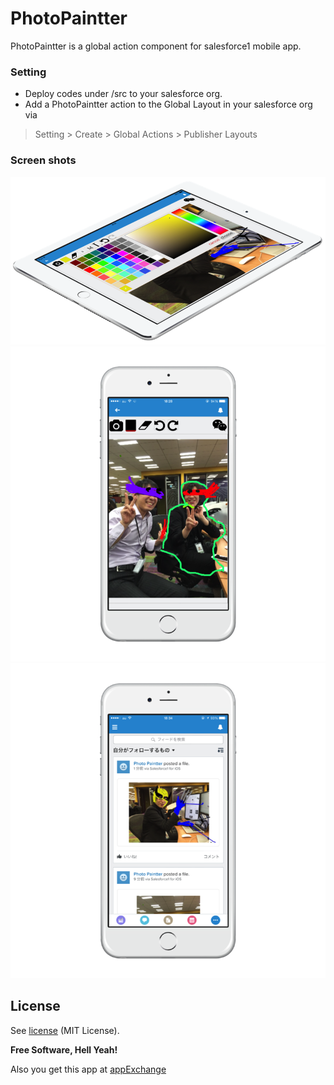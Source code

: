 # PhotoPaintter

PhotoPaintter is a global action component for salesforce1 mobile app.

### Setting
  - Deploy codes under /src to your salesforce org.
  - Add a PhotoPaintter action to the Global Layout in your salesforce org via

>Setting > Create > Global Actions > Publisher Layouts

### Screen shots
![image1](/images/image1.png)
![image2](/images/image2.png)
![image3](/images/image3.png)

License
----
See [license] (MIT License).


**Free Software, Hell Yeah!**

Also you get this app at [appExchange]

[license]: https://github.com/kazu-200WR/PhotoPaintter-for-salesforce1/LICENSE
[appExchange]: https://appexchangejp.salesforce.com/listingDetail?listingId=a0N30000000pwBXEAY